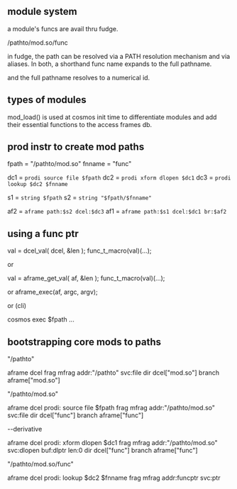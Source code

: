 

module system
-------------

a module's funcs are avail thru fudge.

  /pathto/mod.so/func

in fudge, the path can be resolved via a PATH resolution mechanism and via aliases.  In both, a shorthand func name expands to the full pathname.

and the full pathname resolves to a numerical id.


types of modules
----------------

mod_load() is used at cosmos init time to differentiate modules and add their essential functions to the access frames db.


prod instr to create mod paths
------------------------------

  fpath = "/pathto/mod.so"
  fnname = "func"

  dc1 = `prodi source file $fpath`
  dc2 = `prodi xform dlopen $dc1`
  dc3 = `prodi lookup $dc2 $fnname`

  s1 = `string $fpath`
  s2 = `string "$fpath/$fnname"`

  af2 = `aframe path:$s2 dcel:$dc3`
  af1 = `aframe path:$s1 dcel:$dc1 br:$af2`



using a func ptr
----------------

  val = dcel_val( dcel, &len );
  func_t_macro(val)(...);

or

  val = aframe_get_val( af, &len );
  func_t_macro(val)(...);

or
  aframe_exec(af, argc, argv);

or (cli)

  cosmos exec $fpath ...



bootstrapping core mods to paths
--------------------------------


"/pathto"

  aframe
    dcel
      frag
        mfrag
          addr:"/pathto"
          svc:file
      dir
        dcel["mod.so"]
    branch
      aframe["mod.so"]

      
"/pathto/mod.so"

  aframe
    dcel
      prodi: source file $fpath
      frag
        mfrag
          addr:"/pathto/mod.so"
          svc:file
      dir
        dcel["func"]
    branch
      aframe["func"]

--derivative

  aframe
    dcel
      prodi: xform dlopen $dc1
      frag
        mfrag
          addr:"/pathto/mod.so"
          svc:dlopen
          buf:dlptr
          len:0
      dir
        dcel["func"]
    branch
      aframe["func"]

"/pathto/mod.so/func"

  aframe
    dcel
      prodi: lookup $dc2 $fnname
      frag
        mfrag
          addr:funcptr
          svc:ptr



